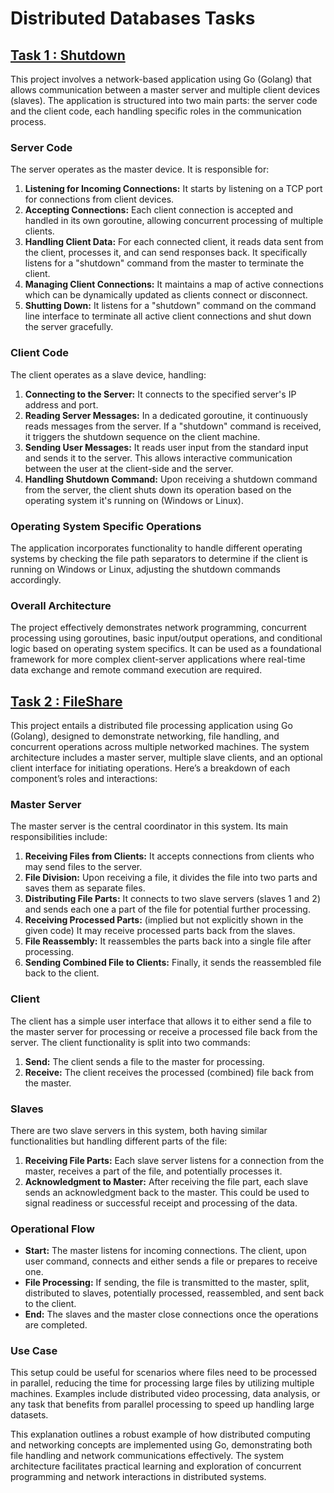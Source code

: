 # Distributed Databases Tasks

## [Task 1 : Shutdown](https://github.com/Islam-hady9/Distributed-Databases-Tasks/tree/main/Shutdown)

This project involves a network-based application using Go (Golang) that allows communication between a master server and multiple client devices (slaves). The application is structured into two main parts: the server code and the client code, each handling specific roles in the communication process.

### Server Code
The server operates as the master device. It is responsible for:
1. **Listening for Incoming Connections:** It starts by listening on a TCP port for connections from client devices.
2. **Accepting Connections:** Each client connection is accepted and handled in its own goroutine, allowing concurrent processing of multiple clients.
3. **Handling Client Data:** For each connected client, it reads data sent from the client, processes it, and can send responses back. It specifically listens for a "shutdown" command from the master to terminate the client.
4. **Managing Client Connections:** It maintains a map of active connections which can be dynamically updated as clients connect or disconnect.
5. **Shutting Down:** It listens for a "shutdown" command on the command line interface to terminate all active client connections and shut down the server gracefully.

### Client Code
The client operates as a slave device, handling:
1. **Connecting to the Server:** It connects to the specified server's IP address and port.
2. **Reading Server Messages:** In a dedicated goroutine, it continuously reads messages from the server. If a "shutdown" command is received, it triggers the shutdown sequence on the client machine.
3. **Sending User Messages:** It reads user input from the standard input and sends it to the server. This allows interactive communication between the user at the client-side and the server.
4. **Handling Shutdown Command:** Upon receiving a shutdown command from the server, the client shuts down its operation based on the operating system it's running on (Windows or Linux).

### Operating System Specific Operations
The application incorporates functionality to handle different operating systems by checking the file path separators to determine if the client is running on Windows or Linux, adjusting the shutdown commands accordingly.

### Overall Architecture
The project effectively demonstrates network programming, concurrent processing using goroutines, basic input/output operations, and conditional logic based on operating system specifics. It can be used as a foundational framework for more complex client-server applications where real-time data exchange and remote command execution are required.

## [Task 2 : FileShare](https://github.com/Islam-hady9/Distributed-Databases-Tasks/tree/main/FileShare)

This project entails a distributed file processing application using Go (Golang), designed to demonstrate networking, file handling, and concurrent operations across multiple networked machines. The system architecture includes a master server, multiple slave clients, and an optional client interface for initiating operations. Here’s a breakdown of each component’s roles and interactions:

### Master Server
The master server is the central coordinator in this system. Its main responsibilities include:
1. **Receiving Files from Clients:** It accepts connections from clients who may send files to the server.
2. **File Division:** Upon receiving a file, it divides the file into two parts and saves them as separate files.
3. **Distributing File Parts:** It connects to two slave servers (slaves 1 and 2) and sends each one a part of the file for potential further processing.
4. **Receiving Processed Parts:** (implied but not explicitly shown in the given code) It may receive processed parts back from the slaves.
5. **File Reassembly:** It reassembles the parts back into a single file after processing.
6. **Sending Combined File to Clients:** Finally, it sends the reassembled file back to the client.

### Client
The client has a simple user interface that allows it to either send a file to the master server for processing or receive a processed file back from the server. The client functionality is split into two commands:
1. **Send:** The client sends a file to the master for processing.
2. **Receive:** The client receives the processed (combined) file back from the master.

### Slaves
There are two slave servers in this system, both having similar functionalities but handling different parts of the file:
1. **Receiving File Parts:** Each slave server listens for a connection from the master, receives a part of the file, and potentially processes it.
2. **Acknowledgment to Master:** After receiving the file part, each slave sends an acknowledgment back to the master. This could be used to signal readiness or successful receipt and processing of the data.

### Operational Flow
- **Start:** The master listens for incoming connections. The client, upon user command, connects and either sends a file or prepares to receive one.
- **File Processing:** If sending, the file is transmitted to the master, split, distributed to slaves, potentially processed, reassembled, and sent back to the client.
- **End:** The slaves and the master close connections once the operations are completed.

### Use Case
This setup could be useful for scenarios where files need to be processed in parallel, reducing the time for processing large files by utilizing multiple machines. Examples include distributed video processing, data analysis, or any task that benefits from parallel processing to speed up handling large datasets.

This explanation outlines a robust example of how distributed computing and networking concepts are implemented using Go, demonstrating both file handling and network communications effectively. The system architecture facilitates practical learning and exploration of concurrent programming and network interactions in distributed systems.
